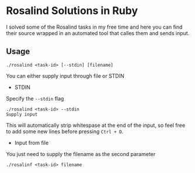 Rosalind Solutions in Ruby
==================

I solved some of the Rosalind tasks in my free time and here you can find their source wrapped in an automated tool that calles them and sends input.

Usage
-----
```
./rosalind <task-id> [--stdin] [filename]
```

You can either supply input through file or STDIN

* STDIN

Specify the ```--stdin``` flag

```
./rosalind <task-id> --stdin
Supply input
```

This will automatically strip whitespase at the end of the input, so feel free to add some new lines before pressing ```Ctrl + D```.

* Input from file

You just need to supply the filename as the second parameter

```
./rosalinf <task-id> filename
```
